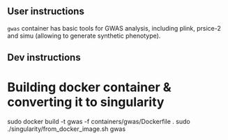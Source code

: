 User instructions
-----------------

``gwas`` container has basic tools for GWAS analysis, including plink, prsice-2 and simu (allowing to generate synthetic phenotype).


Dev instructions
----------------

# Building docker container & converting it to singularity
sudo docker build -t gwas -f containers/gwas/Dockerfile .
sudo ./singularity/from_docker_image.sh gwas


